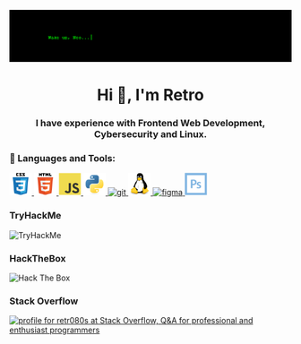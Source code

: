![logo](https://github.com/retr080s/retr080s/blob/main/banner2.gif)

<h1 align="center">Hi 👋, I'm Retro</h1>
<h3 align="center">I have experience with Frontend Web Development, Cybersecurity and Linux.</h3>
<h3 align="left">🧰 Languages and Tools:</h3>
<p align="left"> 
<a href="https://www.w3schools.com/css/" target="_blank" rel="noreferrer"> <img src="https://raw.githubusercontent.com/devicons/devicon/master/icons/css3/css3-original-wordmark.svg" alt="css3" width="40" height="40"/> </a> <a href="https://www.w3.org/html/" target="_blank" rel="noreferrer"> <img src="https://raw.githubusercontent.com/devicons/devicon/master/icons/html5/html5-original-wordmark.svg" alt="html5" width="40" height="40"/> </a> <a href="https://developer.mozilla.org/en-US/docs/Web/JavaScript" target="_blank" rel="noreferrer"> <img src="https://raw.githubusercontent.com/devicons/devicon/master/icons/javascript/javascript-original.svg" alt="javascript" width="40" height="40"/> </a> <a href="https://www.python.org" target="_blank" rel="noreferrer"> <img src="https://raw.githubusercontent.com/devicons/devicon/master/icons/python/python-original.svg" alt="python" width="40" height="40"/> </a> <a href="https://git-scm.com/" target="_blank" rel="noreferrer"> <img src="https://www.vectorlogo.zone/logos/git-scm/git-scm-icon.svg" alt="git" width="40" height="40"/> </a> <a href="https://www.linux.org/" target="_blank" rel="noreferrer"> <img src="https://raw.githubusercontent.com/devicons/devicon/master/icons/linux/linux-original.svg" alt="linux" width="40" height="40"/> </a> <a href="https://www.figma.com/" target="_blank" rel="noreferrer"> <img src="https://www.vectorlogo.zone/logos/figma/figma-icon.svg" alt="figma" width="40" height="40"/> </a> <a href="https://www.photoshop.com/en" target="_blank" rel="noreferrer"> <img src="https://raw.githubusercontent.com/devicons/devicon/master/icons/photoshop/photoshop-line.svg" alt="photoshop" width="40" height="40"/> </a> 




<h3>TryHackMe</h3>
<img src="https://tryhackme-badges.s3.amazonaws.com/retr080s.png" alt="TryHackMe">
<h3>HackTheBox</h3>
<img src="http://www.hackthebox.eu/badge/image/434038" alt="Hack The Box"> 
<h3>Stack Overflow</h3>
<a href="https://stackoverflow.com/users/16051942/retr080s"><img src="https://stackoverflow.com/users/flair/16051942.png?theme=dark" width="208" height="58" alt="profile for retr080s at Stack Overflow, Q&amp;A for professional and enthusiast programmers" title="profile for retr080s at Stack Overflow, Q&amp;A for professional and enthusiast programmers"></a>

